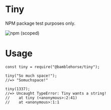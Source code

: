 # Tiny
NPM package test purposes only.

![npm (scoped)](https://img.shields.io/npm/v/@sujancse/tiny.svg)

# Usage
```
const tiny = require("@bamblehorse/tiny");

tiny("So much space!");
//=> "Somuchspace!"

tiny(1337);
//=> Uncaught TypeError: Tiny wants a string!
//    at tiny (<anonymous>:2:41)
//    at <anonymous>:1:1
```


